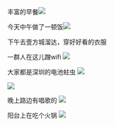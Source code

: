 丰富的早餐![](http://upload-images.jianshu.io/upload_images/6904315-0e26cb4bce4f93a0.jpg?imageMogr2/auto-orient/strip%7CimageView2/2/w/1080/q/50)






今天中午做了一顿饭![](http://upload-images.jianshu.io/upload_images/6904315-7b6c245e4b701a22.jpg?imageMogr2/auto-orient/strip%7CimageView2/2/w/1080/q/50)




下午去壹方城溜达，穿好好看的衣服

一群人在这儿蹭wifi
![](http://upload-images.jianshu.io/upload_images/6904315-b4f7d2895b9d2af0.jpg?imageMogr2/auto-orient/strip%7CimageView2/2/w/1080/q/50)


大家都是深圳的电池蛀虫
![](http://upload-images.jianshu.io/upload_images/6904315-447dfab873d505cd.jpg?imageMogr2/auto-orient/strip%7CimageView2/2/w/1080/q/50)

![](http://upload-images.jianshu.io/upload_images/6904315-973b82f9ba548bd7.jpg?imageMogr2/auto-orient/strip%7CimageView2/2/w/1080/q/50)

晚上路边有唱歌的
![](http://upload-images.jianshu.io/upload_images/6904315-bd29e0344e2fd52c.jpg?imageMogr2/auto-orient/strip%7CimageView2/2/w/1080/q/50)


阳台上在吃个火锅
![](http://upload-images.jianshu.io/upload_images/6904315-3c3d2d2d11ec75a5.jpg?imageMogr2/auto-orient/strip%7CimageView2/2/w/1080/q/50)
